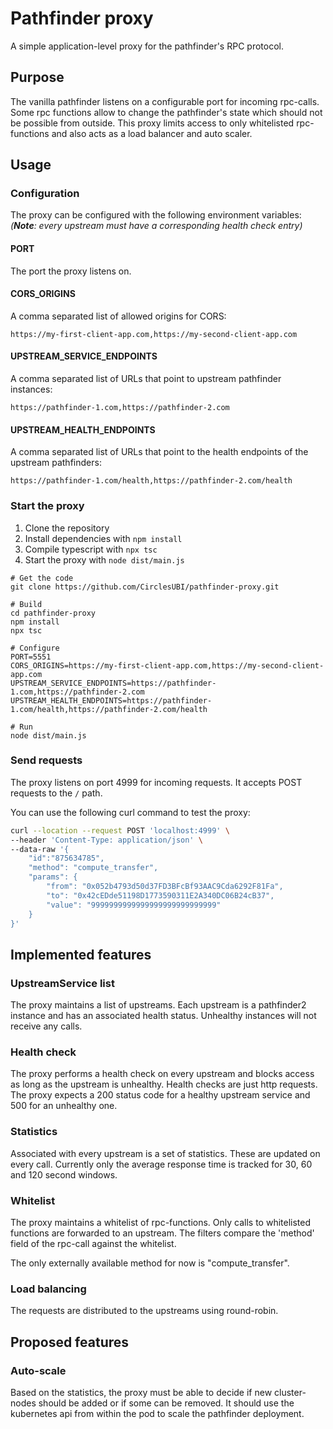 # Pathfinder proxy
A simple application-level proxy for the pathfinder's RPC protocol.

## Purpose
The vanilla pathfinder listens on a configurable port for incoming rpc-calls.
Some rpc functions allow to change the pathfinder's state which should not be possible from outside.
This proxy limits access to only whitelisted rpc-functions and also acts as a load balancer and auto scaler.

## Usage
### Configuration
The proxy can be configured with the following environment variables:  
_(___Note___: every upstream must have a corresponding health check entry)_

#### PORT
The port the proxy listens on.

#### CORS_ORIGINS
A comma separated list of allowed origins for CORS:
```
https://my-first-client-app.com,https://my-second-client-app.com
```

#### UPSTREAM_SERVICE_ENDPOINTS  
A comma separated list of URLs that point to upstream pathfinder instances:
```
https://pathfinder-1.com,https://pathfinder-2.com
```

#### UPSTREAM_HEALTH_ENDPOINTS  
A comma separated list of URLs that point to the health endpoints of the upstream pathfinders:
```
https://pathfinder-1.com/health,https://pathfinder-2.com/health
```

### Start the proxy
1. Clone the repository
2. Install dependencies with `npm install`
3. Compile typescript with `npx tsc`
4. Start the proxy with `node dist/main.js`

```shell
# Get the code
git clone https://github.com/CirclesUBI/pathfinder-proxy.git

# Build
cd pathfinder-proxy
npm install
npx tsc

# Configure
PORT=5551
CORS_ORIGINS=https://my-first-client-app.com,https://my-second-client-app.com
UPSTREAM_SERVICE_ENDPOINTS=https://pathfinder-1.com,https://pathfinder-2.com
UPSTREAM_HEALTH_ENDPOINTS=https://pathfinder-1.com/health,https://pathfinder-2.com/health

# Run
node dist/main.js
```

### Send requests
The proxy listens on port 4999 for incoming requests.
It accepts POST requests to the `/` path.  

You can use the following curl command to test the proxy:
```bash
curl --location --request POST 'localhost:4999' \
--header 'Content-Type: application/json' \
--data-raw '{
    "id":"875634785", 
    "method": "compute_transfer", 
    "params": {
        "from": "0x052b4793d50d37FD3BFcBf93AAC9Cda6292F81Fa",
        "to": "0x42cEDde51198D1773590311E2A340DC06B24cB37",
        "value": "9999999999999999999999999999"
    }
}'
```

## Implemented features
### UpstreamService list
The proxy maintains a list of upstreams. Each upstream is a pathfinder2 instance and has an associated health status.
Unhealthy instances will not receive any calls.

### Health check
The proxy performs a health check on every upstream and blocks access as long as the upstream is unhealthy.
Health checks are just http requests. The proxy expects a 200 status code for a healthy upstream service and 500 for an unhealthy one.

### Statistics
Associated with every upstream is a set of statistics. These are updated on every call.
Currently only the average response time is tracked for 30, 60 and 120 second windows.

### Whitelist
The proxy maintains a whitelist of rpc-functions. Only calls to whitelisted functions are forwarded to an upstream.
The filters compare the 'method' field of the rpc-call against the whitelist.

The only externally available method for now is "compute_transfer".

### Load balancing
The requests are distributed to the upstreams using round-robin.

## Proposed features
### Auto-scale
Based on the statistics, the proxy must be able to decide if new cluster-nodes should be added or if some can be removed.
It should use the kubernetes api from within the pod to scale the pathfinder deployment.
